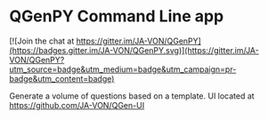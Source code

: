 # QGenPY Command Line app

[![Join the chat at https://gitter.im/JA-VON/QGenPY](https://badges.gitter.im/JA-VON/QGenPY.svg)](https://gitter.im/JA-VON/QGenPY?utm_source=badge&utm_medium=badge&utm_campaign=pr-badge&utm_content=badge)

Generate a volume of questions based on a template. UI located at https://github.com/JA-VON/QGen-UI
